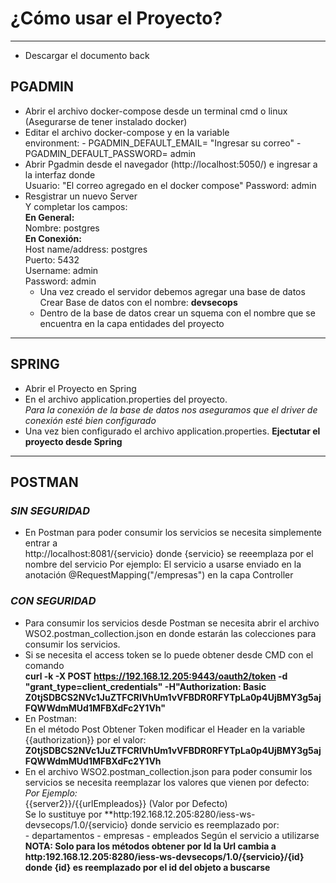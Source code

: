# ¿Cómo usar el Proyecto?
---
- Descargar el documento back

## **PGADMIN**
- Abrir el archivo docker-compose desde un terminal cmd o linux (Asegurarse de tener instalado docker)
- Editar el archivo docker-compose y en la variable <br>
  environment:
      - PGADMIN_DEFAULT_EMAIL= "Ingresar su correo"
      - PGADMIN_DEFAULT_PASSWORD= admin <br>
- Abrir Pgadmin desde el navegador (http://localhost:5050/) e ingresar a la interfaz
   donde <br>
         Usuario: "El correo agregado en el docker compose"
         Password: admin
- Resgistrar un nuevo Server <br>
   Y completar los campos: <br>
      **En General:** <br>
            Nombre: postgres <br>
      **En Conexión:** <br>
            Host name/address: postgres <br>
            Puerto: 5432 <br>
            Username: admin <br>
            Password: admin <br>
  - Una vez creado el servidor debemos agregar una base de datos <br>
            Crear Base de datos con el nombre: **devsecops** 
  - Dentro de la base de datos crear un squema con el nombre que se encuentra en la capa entidades del proyecto
---
## **SPRING**
- Abrir el Proyecto en Spring
- En el archivo application.properties del proyecto. <br>
  *Para la conexión de la base de datos nos aseguramos que el driver de conexión esté bien configurado*
- Una vez bien configurado el archivo application.properties. **Ejectutar el proyecto desde Spring**
---
## **POSTMAN**

### *SIN SEGURIDAD*
- En Postman para poder consumir los servicios se necesita simplemente entrar a <br>
   http://localhost:8081/{servicio} donde {servicio} se reeemplaza por el nombre del servicio
   Por ejemplo:
   El servicio a usarse enviado en la anotación
   @RequestMapping("/empresas") en la capa Controller

### *CON SEGURIDAD*
- Para consumir los servicios desde Postman se necesita abrir el archivo WSO2.postman_collection.json en donde estarán las colecciones para consumir los servicios.
- Si se necesita el access token se lo puede obtener desde CMD con el comando <br>
   **curl -k -X POST https://192.168.12.205:9443/oauth2/token -d "grant_type=client_credentials"
   -H"Authorization: Basic Z0tjSDBCS2NVc1JuZTFCRlVhUm1vVFBDR0RFYTpLa0p4UjBMY3g5ajFQWWdmMUd1MFBXdFc2Y1Vh"**
- En Postman: <br>
    En el método Post Obtener Token modificar el Header en la variable <br>
    {{authorization}} por el valor: **Z0tjSDBCS2NVc1JuZTFCRlVhUm1vVFBDR0RFYTpLa0p4UjBMY3g5ajFQWWdmMUd1MFBXdFc2Y1Vh**
- En el archivo WSO2.postman_collection.json para poder consumir los servicios se necesita reemplazar los valores que vienen por defecto: <br>
  *Por Ejemplo:* <br>
          {{server2}}/{{urlEmpleados}} (Valor por Defecto) <br>
  Se lo sustituye por **http:192.168.12.205:8280/iess-ws-devsecops/1.0/{servicio} donde servicio es reemplazado por: <br>
           - departamentos 
           - empresas
           - empleados
  Según el servicio a utilizarse <br>
**NOTA: Solo para los métodos obtener por Id la Url cambia a http:192.168.12.205:8280/iess-ws-devsecops/1.0/{servicio}/{id} donde {id} es reemplazado por el id del objeto a buscarse** 
